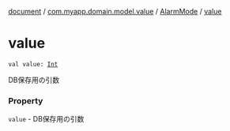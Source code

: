 [document](../../index.md) / [com.myapp.domain.model.value](../index.md) / [AlarmMode](index.md) / [value](./value.md)

# value

`val value: `[`Int`](https://kotlinlang.org/api/latest/jvm/stdlib/kotlin/-int/index.html)

DB保存用の引数

### Property

`value` - DB保存用の引数